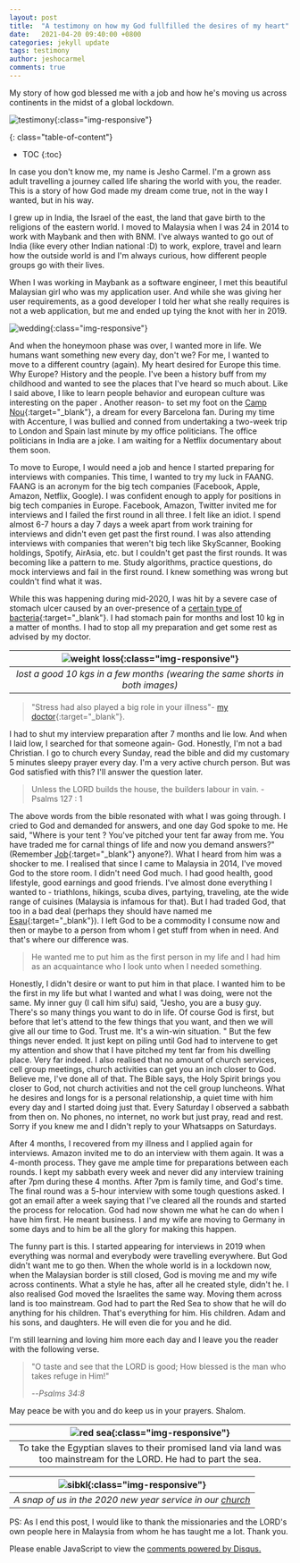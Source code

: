 ```yaml
---
layout: post
title:  "A testimony on how my God fullfilled the desires of my heart"
date:   2021-04-20 09:40:00 +0800
categories: jekyll update
tags: testimony
author: jeshocarmel
comments: true
---
```

My story of how god blessed me with a job and how he's moving us across continents in the midst of a global lockdown.


<!-- Primary Meta Tags -->
<meta name="title" content="A testimony on how my God fullfilled the desires of my heart">
<meta name="description" content="My story of how god blessed me with a job and how he's moving us across continents in the midst of a global lockdown.">

<!-- Open Graph / Facebook -->
<meta property="og:type" content="website">
<meta property="og:url" content="https://jeshocarmel.github.io">
<meta property="og:title" content="A testimony on how my God fullfilled the desires of my heart">
<meta property="og:description" content="My story of how god blessed me with a job and how he's moving us across continents in the midst of a global lockdown.">
<meta property="og:image" content="https://jeshocarmel.github.io/assets/images/testimony.jpg">

<!-- Twitter -->
<meta property="twitter:card" content="summary_large_image">
<meta property="twitter:url" content="https://jeshocarmel.github.io">
<meta property="twitter:title" content="A testimony on how my God fullfilled the desires of my heart">
<meta property="twitter:description" content="My story of how god blessed me with a job and how he's moving us across continents in the midst of a global lockdown.">
<meta property="twitter:image" content="https://jeshocarmel.github.io/assets/images/testimony.jpg">



![testimony](/assets/images/testimony.jpg){:class="img-responsive"}

{: class="table-of-content"}
* TOC
{:toc}

In case you don't know me, my name is Jesho Carmel. I'm a grown ass adult travelling a journey called life sharing the world with you, the reader. This is a story of how God made my dream come true, not in the way I wanted, but in his way.

I grew up in India, the Israel of the east, the land that gave birth to the religions of the eastern world. I moved to Malaysia when I was 24 in 2014 to work with Maybank and then with BNM. I've always wanted to go out of India (like every other Indian national :D) to work, explore, travel and learn how the outside world is and I'm always curious, how different people groups go with their lives. 

When I was working in Maybank as a software engineer, I met this beautiful Malaysian girl who was my application user. And while she was giving her user requirements, as a good developer I told her what she really requires is not a web application, but me and ended up tying the knot with her in 2019.

![wedding](/assets/images/wedding.png){:class="img-responsive"}


And when the honeymoon phase was over, I wanted more in life. We humans want something new every day, don't we? For me, I wanted to move to a different country (again). My heart desired for Europe this time. Why Europe? History and the people. I've  been a history buff from my childhood and wanted to see the places that I've heard so much about. Like I said above, I like to learn people behavior and european culture was interesting on the paper . Another reason- to set my foot on the [Camp Nou](https://en.wikipedia.org/wiki/Camp_Nou){:target="_blank"}, a dream for every Barcelona fan. During my time with Accenture, I was bullied and conned from undertaking a two-week trip to London and Spain last minute by my office politicians. The office politicians in India are a joke. I am waiting for a Netflix documentary about them soon.

To move to Europe, I would need a job and hence I started preparing for interviews with companies. This time, I wanted to try my luck in FAANG. FAANG is an acronym for the big tech companies (Facebook, Apple, Amazon, Netflix, Google). I was confident enough to apply for positions in big tech companies in Europe. Facebook, Amazon, Twitter invited me for interviews and I failed the first round in all three. I felt like an idiot. I spend almost 6-7 hours a day 7 days a week apart from work training for interviews and didn't even get past the first round. I was also attending interviews with companies that weren't big tech like SkyScanner, Booking holdings, Spotify, AirAsia, etc. but I couldn't get past the first rounds. It was becoming like a pattern to me. Study algorithms, practice questions, do mock interviews and fail in the first round. I knew something was wrong but couldn't find what it was.

 While this was happening during mid-2020, I was hit by a severe case of stomach ulcer caused by an over-presence of a [certain type of bacteria](https://www.google.com/search?kgmid=/m/01cb_k&hl=en-MY&q=Helicobacter+pylori&kgs=3391d25582218f5d&shndl=0&source=sh/x/kp&entrypoint=sh/x/kp){:target="_blank"}. I had stomach pain for months and lost 10 kg in a matter of months. I had to stop all my preparation and get some rest as advised by my doctor. 

 | ![weight loss](/assets/images/weight_loss.png){:class="img-responsive"} |
|:--:|
| *lost a good 10 kgs in a few months (wearing the same shorts in both images)* |

 
 > "Stress had also played a big role in your illness"- [my doctor](https://www.nsr.org.my/list1viewdetails.asp?Account=1625){:target="_blank"}. 
 
 I had to shut my interview preparation after 7 months and lie low. And when I laid low, I searched for that someone again- God. Honestly, I'm not a bad Christian. I go to church every Sunday, read the bible and did my customary 5 minutes sleepy prayer every day. I'm a very active church person. But was God satisfied with this? I'll answer the question later.

 > Unless the LORD builds the house, the builders labour in vain. - Psalms 127 : 1

The above words from the bible resonated with what I was going through. I cried to God and demanded for answers, and one day God spoke to me. He said, "Where is your tent ? You've pitched your tent far away from me. You have traded me for carnal things of life and now you demand answers?" (Remember [Job](https://en.wikipedia.org/wiki/Job_biblical_figure){:target="_blank"} anyone?). What I heard from him was a shocker to me. I realised that since I came to Malaysia in 2014, I've moved God to the store room. I didn't need God much. I had good health, good lifestyle, good earnings and good friends. I've almost done everything I wanted to -  triathlons, hikings, scuba dives, partying, traveling, ate the wide range of cuisines (Malaysia is infamous for that). But I had traded God, that too in a bad deal (perhaps they should have named me [Esau](https://en.wikipedia.org/wiki/Esau){:target="_blank"}). I left God to be a commodity I consume now and then or maybe to a person from whom I get stuff from when in need. And that's where our difference was.

> He wanted me to put him as the first person in my life and I had him as an acquaintance who I look unto when I needed something. 


Honestly, I didn't desire or want to put him in that place. I wanted him to be the first in my life but what I wanted and what I was doing, were not the same. My inner guy (I call him sifu) said, "Jesho, you are a busy guy. There's so many things you want to do in life. Of course God is first, but before that let's attend to the few things that you want, and then we will give all our time to God. Trust me. It's a win-win situation. " But the few things never ended. It just kept on piling until God had to intervene to get my attention and show that I have pitched my tent far from his dwelling place. Very far indeed. I also realised that no amount of church services, cell group meetings, church activities can get you an inch closer to God. Believe me, I've done all of that. The Bible says, the Holy Spirit brings you closer to God, not church activities and not the cell group luncheons. What he desires and longs for is a personal relationship, a quiet time with him every day and I started doing just that. Every Saturday I observed a sabbath from then on. No phones, no internet, no work but just pray, read and rest. Sorry if you knew me and I didn't reply to your Whatsapps on Saturdays.

After 4 months, I recovered from my illness and I applied again for interviews. Amazon invited me to do an interview with them again. It was a 4-month process. They gave me ample time for preparations between each rounds. I kept my sabbath every week and never did any interview training after 7pm during these 4 months. After 7pm is family time, and God's time. The final round was a 5-hour interview with some tough questions asked. I got an email after a week saying that I've cleared all the rounds and started the process for relocation. God had now shown me what he can do when I have him first. He meant business. I and my wife are moving to Germany in some days and to him be all the glory for making this happen.

The funny part is this. I started appearing for interviews in 2019 when everything was normal and everybody were travelling everywhere. But God didn't want me to go then. When the whole world is in a lockdown now, when the Malaysian border is still closed, God is moving me and my wife across continents. What a style he has, after all he created style, didn't he. I also realised God moved the Israelites the same way. Moving them across land is too mainstream. God had to part the Red Sea to show that he will do anything for his children. That's everything for him. His children. Adam and his sons, and daughters. He will even die for you and he did.

I'm still learning and loving him more each day and I leave you the reader with the following verse.

> "O taste and see that the LORD is good; How blessed is the man who takes refuge in Him!"
>
> --<cite>Psalms 34:8</cite>

May peace be with you and do keep us in your prayers. Shalom. 

| ![red sea ](/assets/images/red_sea.gif){:class="img-responsive"} |
|:--:|
| To take the Egyptian slaves to their promised land via land was too mainstream for the LORD. He had to part the sea. |






| ![sibkl ](/assets/images/sibkl.jpg){:class="img-responsive"} |
|:--:|
| *A snap of us in the 2020 new year service in our [church](https://sibkl.org.my/)* |

PS: As I end this post, I would like to thank the missionaries and the LORD's own people here in Malaysia from whom he has taught me a lot. Thank you.


<div id="disqus_thread"></div>
<script>

/**
*  RECOMMENDED CONFIGURATION VARIABLES: EDIT AND UNCOMMENT THE SECTION BELOW TO INSERT DYNAMIC VALUES FROM YOUR PLATFORM OR CMS.
*  LEARN WHY DEFINING THESE VARIABLES IS IMPORTANT: https://disqus.com/admin/universalcode/#configuration-variables*/
/*
var disqus_config = function () {
this.page.url = PAGE_URL;  // Replace PAGE_URL with your page's canonical URL variable
this.page.identifier = PAGE_IDENTIFIER; // Replace PAGE_IDENTIFIER with your page's unique identifier variable
};
*/
(function() { // DON'T EDIT BELOW THIS LINE
var d = document, s = d.createElement('script');
s.src = 'https://jeshocarmel-github-io.disqus.com/embed.js';
s.setAttribute('data-timestamp', +new Date());
(d.head || d.body).appendChild(s);
})();
</script>
<noscript>Please enable JavaScript to view the <a href="https://disqus.com/?ref_noscript">comments powered by Disqus.</a></noscript>
                            